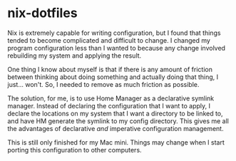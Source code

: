 # nix-dotfiles

Nix is extremely capable for writing configuration, but I found that things tended to become
complicated and difficult to change. I changed my program configuration less than I wanted to
because any change involved rebuilding my system and applying the result.

One thing I know about myself is that if there is any amount of friction between thinking about
doing something and actually doing that thing, I just... won't. So, I needed to remove as much
friction as possible.

The solution, for me, is to use Home Manager as a declarative symlink manager. Instead of declaring
the configuration that I want to apply, I declare the locations on my system that I want a directory
to be linked to, and have HM generate the symlink to my config directory. This gives me all the
advantages of declarative *and* imperative configuration management.

This is still only finished for my Mac mini. Things may change when I start porting this
configuration to other computers.

